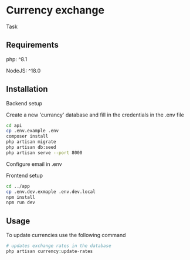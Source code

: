 # Currency exchange

Task 

## Requirements

php: ^8.1

NodeJS: ^18.0

## Installation
Backend setup

Create a new 'currancy' database and fill in the credentials in the .env file

```bash
cd api
cp .env.example .env
composer install
php artisan migrate
php artisan db:seed
php artisan serve --port 8000
```
Configure email in .env

Frontend setup

```bash
cd ../app
cp .env.dev.exmaple .env.dev.local
npm install
npm run dev
```

## Usage
To update currencies use the following command
```php
# updates exchange rates in the database
php artisan currency:update-rates
```
